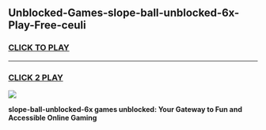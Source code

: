 
## Unblocked-Games-slope-ball-unblocked-6x-Play-Free-ceuli
<h3>
<a href="https://premium76.site?title=slope-ball-unblocked-6x&ref=18A1">CLICK TO PLAY</a></h3>
<hr>

<h3>
<a href="https://premium76.site?title=slope-ball-unblocked-6x&ref=18A1">CLICK 2 PLAY</a>
  
</h3>

<a href="https://premium76.site?title=slope-ball-unblocked-6x&ref=18A1"><img src="https://clearcache.store/games.png"></a>


**slope-ball-unblocked-6x games unblocked: Your Gateway to Fun and Accessible Online Gaming**
